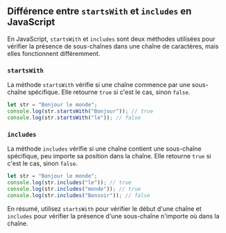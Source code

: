 ## Différence entre `startsWith` et `includes` en JavaScript

En JavaScript, `startsWith` et `includes` sont deux méthodes utilisées pour vérifier la présence de sous-chaînes dans une chaîne de caractères, mais elles fonctionnent différemment.

### `startsWith`

La méthode `startsWith` vérifie si une chaîne commence par une sous-chaîne spécifique. Elle retourne `true` si c'est le cas, sinon `false`.

```javascript
let str = "Bonjour le monde";
console.log(str.startsWith("Bonjour")); // true
console.log(str.startsWith("le")); // false
```

### `includes`

La méthode `includes` vérifie si une chaîne contient une sous-chaîne spécifique, peu importe sa position dans la chaîne. Elle retourne `true` si c'est le cas, sinon `false`.

```javascript
let str = "Bonjour le monde";
console.log(str.includes("le")); // true
console.log(str.includes("monde")); // true
console.log(str.includes("Bonsoir")); // false
```

En résumé, utilisez `startsWith` pour vérifier le début d'une chaîne et `includes` pour vérifier la présence d'une sous-chaîne n'importe où dans la chaîne.
